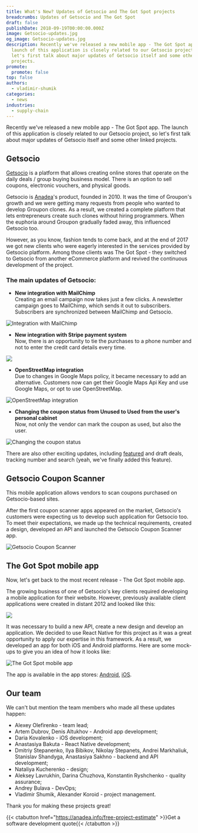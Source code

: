 ```yaml
---
title: What's New? Updates of Getsocio and The Got Spot projects
breadcrumbs: Updates of Getsocio and The Got Spot
draft: false
publishDate: 2018-09-19T00:00:00.000Z
image: Getsocio-updates.jpg
og_image: Getsocio-updates.jpg
description: Recently we've released a new mobile app - The Got Spot app. The
  launch of this application is closely related to our Getsocio project, so
  let's first talk about major updates of Getsocio itself and some other linked
  projects.
promote:
  promote: false
top: false
authors:
  - vladimir-shumik
categories:
  - news
industries:
  - supply-chain
---
```

Recently we've released a new mobile app - The Got Spot app. The launch of this application is closely related to our Getsocio project, so let's first talk about major updates of Getsocio itself and some other linked projects.

## Getsocio

[Getsocio](https://anadea.info/projects/getsocio) is a platform that allows creating online stores that operate on the daily deals / group buying business model. There is an option to sell coupons, electronic vouchers, and physical goods.

Getsocio is [Anadea](https://anadea.info/)'s product, founded in 2010. It was the time of Groupon's growth and we were getting many requests from people who wanted to develop Groupon clones. As a result, we created a complete platform that lets entrepreneurs create such clones without hiring programmers. When the euphoria around Groupon gradually faded away, this influenced Getsocio too.

However, as you know, fashion tends to come back, and at the end of 2017 we got new clients who were eagerly interested in the services provided by Getsocio platform. Among those clients was The Got Spot - they switched to Getsocio from another eCommerce platform and revived the continuous development of the project.

### The main updates of Getsocio:

* **New integration with MailChimp** <br>
  Creating an email campaign now takes just a few clicks. A newsletter campaign goes to MailChimp, which sends it out to subscribers. Subscribers are synchronized between MailChimp and Getsocio.

![Integration with MailChimp](Mailchimp_integration.png)

* **New integration with Stripe payment system** <br>
  Now, there is an opportunity to tie the purchases to a phone number and not to enter the credit card details every time.

![](Stripe.png)

* **OpenStreetMap integration** <br>
  Due to changes in Google Maps policy, it became necessary to add an alternative. Customers now can get their Google Maps Api Key and use Google Maps, or opt to use OpenStreetMap.

![OpenStreetMap integration](OpenStreetMap.png)

* **Changing the coupon status from Unused to Used from the user's personal cabinet** <br>
  Now, not only the vendor can mark the coupon as used, but also the user.

![Changing the coupon status](Coupon_status.png)

There are also other exciting updates, including <a href="https://getsocio.com/blog/featured-deals" target="_blank">featured</a> and draft deals, tracking number and search (yeah, we've finally added this feature).

## Getsocio Coupon Scanner

This mobile application allows vendors to scan coupons purchased on Getsocio-based sites.

After the first coupon scanner apps appeared on the market, Getsocio's customers were expecting us to develop such application for Getsocio too. To meet their expectations, we made up the technical requirements, created a design, developed an API and launched the Getsocio Coupon Scanner app.

![Getsocio Coupon Scanner](GCS_ios.jpg)

## The Got Spot mobile app

Now, let's get back to the most recent release - The Got Spot mobile app.

The growing business of one of Getsocio's key clients required developing a mobile application for their website. However, previously available client applications were created in distant 2012 and looked like this:

![](Getsocio_mobile_old.jpg)

It was necessary to build a new API, create a new design and develop an application. We decided to use React Native for this project as it was a great opportunity to apply our expertise in this framework. As a result, we developed an app for both iOS and Android platforms. Here are some mock-ups to give you an idea of how it looks like:

![The Got Spot mobile app](Thegotspot_ios.jpg)

The app is available in the app stores: <a href="https://play.google.com/store/apps/details?id=com.getsocio" rel="nofollow" target="_blank">Android</a>, <a href="https://itunes.apple.com/us/app/the-got-spot/id1429976980" rel="nofollow" target="_blank">iOS</a>.

## Our team

We can't but mention the team members who made all these updates happen:

* Alexey Olefirenko - team lead;
* Artem Dubrov, Denis Altukhov - Android app development;
* Daria Kovalenko - iOS development;
* Anastasiya Bakuta - React Native development;
* Dmitriy Stepanenko, Ilya Bibikov, Nikolay Stepanets, Andrei Markhaliuk, Stanislav Shandyga, Anastasiya Sakhno - backend and API development;
* Nataliya Kucherenko - design;
* Aleksey Lavrukhin, Darina Chuzhova, Konstantin Ryshchenko - quality assurance;
* Andrey Bulava - DevOps;
* Vladimir Shumik, Alexander Koroid - project management.

Thank you for making these projects great!

{{< ctabutton href="https://anadea.info/free-project-estimate" >}}Get a software development quote{{< /ctabutton >}}
